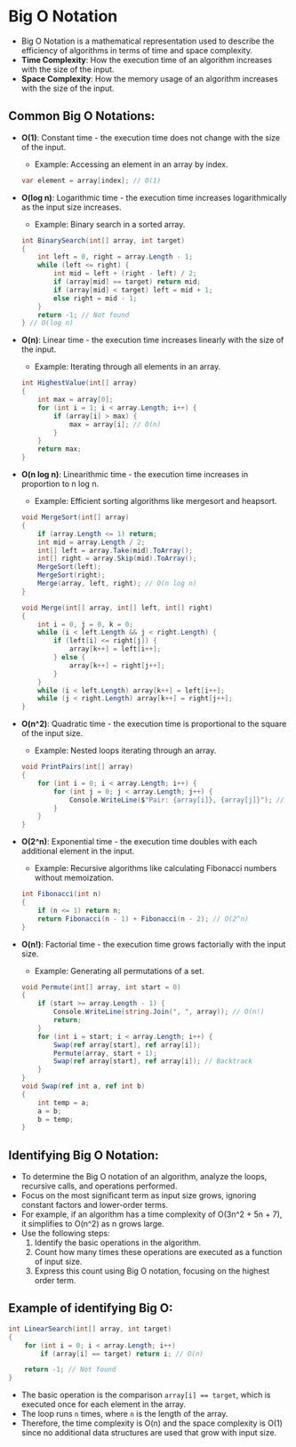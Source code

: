 # Big O Notation

- Big O Notation is a mathematical representation used to describe the efficiency of algorithms in terms of time and space complexity.
- **Time Complexity**: How the execution time of an algorithm increases with the size of the input.
- **Space Complexity**: How the memory usage of an algorithm increases with the size of the input.

## Common Big O Notations:

- **O(1)**: Constant time - the execution time does not change with the size of the input.

  - Example: Accessing an element in an array by index.

  ```csharp
  var element = array[index]; // O(1)
  ```

- **O(log n)**: Logarithmic time - the execution time increases logarithmically as the input size increases.

  - Example: Binary search in a sorted array.

  ```csharp
  int BinarySearch(int[] array, int target)
  {
      int left = 0, right = array.Length - 1;
      while (left <= right) {
          int mid = left + (right - left) / 2;
          if (array[mid] == target) return mid;
          if (array[mid] < target) left = mid + 1;
          else right = mid - 1;
      }
      return -1; // Not found
  } // O(log n)
  ```

- **O(n)**: Linear time - the execution time increases linearly with the size of the input.

  - Example: Iterating through all elements in an array.

  ```csharp
  int HighestValue(int[] array)
  {
      int max = array[0];
      for (int i = 1; i < array.Length; i++) {
          if (array[i] > max) {
              max = array[i]; // O(n)
          }
      }
      return max;
  }
  ```

- **O(n log n)**: Linearithmic time - the execution time increases in proportion to n log n.

  - Example: Efficient sorting algorithms like mergesort and heapsort.

  ```csharp
  void MergeSort(int[] array)
  {
      if (array.Length <= 1) return;
      int mid = array.Length / 2;
      int[] left = array.Take(mid).ToArray();
      int[] right = array.Skip(mid).ToArray();
      MergeSort(left);
      MergeSort(right);
      Merge(array, left, right); // O(n log n)
  }

  void Merge(int[] array, int[] left, int[] right)
  {
      int i = 0, j = 0, k = 0;
      while (i < left.Length && j < right.Length) {
          if (left[i] <= right[j]) {
              array[k++] = left[i++];
          } else {
              array[k++] = right[j++];
          }
      }
      while (i < left.Length) array[k++] = left[i++];
      while (j < right.Length) array[k++] = right[j++];
  }
  ```

- **O(n^2)**: Quadratic time - the execution time is proportional to the square of the input size.
  - Example: Nested loops iterating through an array.
  ```csharp
  void PrintPairs(int[] array)
  {
      for (int i = 0; i < array.Length; i++) {
          for (int j = 0; j < array.Length; j++) {
              Console.WriteLine($"Pair: {array[i]}, {array[j]}"); // O(n^2)
          }
      }
  }
  ```
- **O(2^n)**: Exponential time - the execution time doubles with each additional element in the input.
  - Example: Recursive algorithms like calculating Fibonacci numbers without memoization.
  ```csharp
  int Fibonacci(int n)
  {
      if (n <= 1) return n;
      return Fibonacci(n - 1) + Fibonacci(n - 2); // O(2^n)
  }
  ```
- **O(n!)**: Factorial time - the execution time grows factorially with the input size.
  - Example: Generating all permutations of a set.
  ```csharp
  void Permute(int[] array, int start = 0)
  {
      if (start >= array.Length - 1) {
          Console.WriteLine(string.Join(", ", array)); // O(n!)
          return;
      }
      for (int i = start; i < array.Length; i++) {
          Swap(ref array[start], ref array[i]);
          Permute(array, start + 1);
          Swap(ref array[start], ref array[i]); // Backtrack
      }
  }
  void Swap(ref int a, ref int b)
  {
      int temp = a;
      a = b;
      b = temp;
  }
  ```

## Identifying Big O Notation:

- To determine the Big O notation of an algorithm, analyze the loops, recursive calls, and operations performed.
- Focus on the most significant term as input size grows, ignoring constant factors and lower-order terms.
- For example, if an algorithm has a time complexity of O(3n^2 + 5n + 7), it simplifies to O(n^2) as n grows large.
- Use the following steps:
  1. Identify the basic operations in the algorithm.
  2. Count how many times these operations are executed as a function of input size.
  3. Express this count using Big O notation, focusing on the highest order term.

## Example of identifying Big O:

```csharp
int LinearSearch(int[] array, int target)
{
    for (int i = 0; i < array.Length; i++)
        if (array[i] == target) return i; // O(n)

    return -1; // Not found
}
```

- The basic operation is the comparison `array[i] == target`, which is executed once for each element in the array.
- The loop runs `n` times, where `n` is the length of the array.
- Therefore, the time complexity is O(n) and the space complexity is O(1) since no additional data structures are used that grow with input size.
